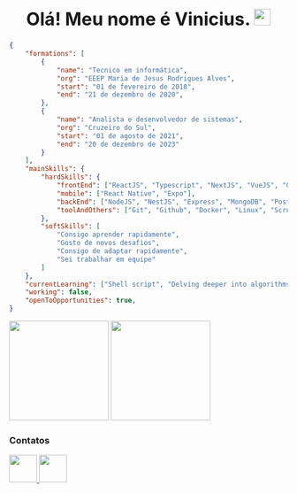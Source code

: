 <h1 align="center" style="font-size: 2rem"> Olá! Meu nome é Vinicius. <img src="https://raw.githubusercontent.com/kaueMarques/kaueMarques/master/hi.gif" width="30"></h1>

```json
{
    "formations": [
        {
            "name": "Tecnico em informática", 
            "org": "EEEP Maria de Jesus Rodrigues Alves",
            "start": "01 de fevereiro de 2018",
            "end": "21 de dezembro de 2020",
        },
        {
            "name": "Analista e desenvolvedor de sistemas",
            "org": "Cruzeiro do Sul",
            "start": "01 de agosto de 2021",
            "end": "20 de dezembro de 2023"
        }
    ],
    "mainSkills": {
        "hardSkills": {
            "frontEnd": ["ReactJS", "Typescript", "NextJS", "VueJS", "CSS", "SASS"],
            "mobile": ["React Native", "Expo"],
            "backEnd": ["NodeJS", "NestJS", "Express", "MongoDB", "Postgres"],
            "toolAndOthers": ["Git", "Github", "Docker", "Linux", "Scrum"]
        },
        "softSkills": [
            "Consigo aprender rapidamente",
            "Gosto de novos desafios",
            "Consigo de adaptar rapidamente",
            "Sei trabalhar em equipe"
        ]
    },
    "currentLearning": ["Shell script", "Delving deeper into algorithms"],
    "working": false,
    "openToOpportunities": true,
}
```

<div>
 <img height="180em" src="https://github-readme-stats.vercel.app/api?username=vinicius377&show_icons=true&theme=omni&include_all_commits=true&count_private=true&hide=stars"/>
 <img height="180em" src="https://github-readme-stats.vercel.app/api/top-langs/?username=vinicius377&layout=compact&langs_count=7&theme=omni"/>
</div>


### Contatos
<div>
    <a href="mailto:viniciusep181@gmail.com" target="_blank">
        <img src="https://img.icons8.com/color/344/gmail-new.png" width="50"/>
    </a>
    <a href="https://www.linkedin.com/in/vinicius-aguiar11/" target="_blank">
      <img src="https://img.icons8.com/fluency/48/000000/linkedin.png" width="50"/>
    </a>
</div>


